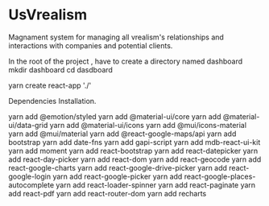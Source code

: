 # UsVrealism
Magnament system for managing all  vrealism's relationships and interactions with companies and potential clients.

In the root of the project , have to create a directory named dashboard mkdir dashboard 
cd dasdboard

yarn create react-app './'

Dependencies Installation.

yarn add @emotion/styled
yarn add @material-ui/core
yarn add @material-ui/data-grid
yarn add @material-ui/icons
yarn add @mui/icons-material
yarn add @mui/material
yarn add @react-google-maps/api
yarn add bootstrap
yarn add date-fns
yarn add gapi-script
yarn add mdb-react-ui-kit
yarn add moment
yarn add react-bootstrap
yarn add react-datepicker
yarn add react-day-picker
yarn add react-dom
yarn add react-geocode
yarn add react-google-charts
yarn add react-google-drive-picker
yarn add react-google-login
yarn add react-google-picker
yarn add react-google-places-autocomplete
yarn add react-loader-spinner
yarn add react-paginate
yarn add react-pdf
yarn add react-router-dom
yarn add recharts

















